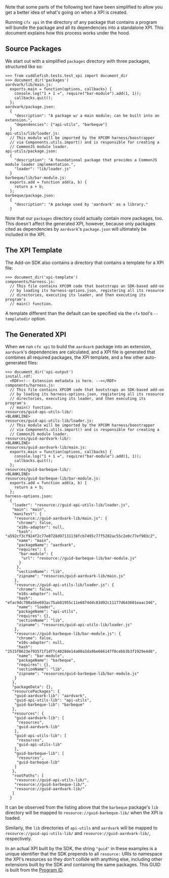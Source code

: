 <span class="aside">
Note that some parts of the following text have been simplified to
allow you get a better idea of what's going on when a XPI is created.
</span>

Running `cfx xpi` in the directory of any package that contains a program
will bundle the package and all its dependencies
into a standalone XPI. This document explains how this process
works under the hood.

Source Packages
---------------

We start out with a simplified `packages` directory with three
packages, structured like so:

    >>> from cuddlefish.tests.test_xpi import document_dir
    >>> document_dir('packages')
    aardvark/lib/main.js:
      exports.main = function(options, callbacks) {
        console.log("1 + 1 =", require("bar-module").add(1, 1));
        callbacks.quit();
      };
    aardvark/package.json:
      {
        "description": "A package w/ a main module; can be built into an extension.",
        "dependencies": ["api-utils", "barbeque"]
      }
    api-utils/lib/loader.js:
      // This module will be imported by the XPCOM harness/boostrapper
      // via Components.utils.import() and is responsible for creating a
      // CommonJS module loader.
    api-utils/package.json:
      {
        "description": "A foundational package that provides a CommonJS module loader implementation.",
        "loader": "lib/loader.js"
      }
    barbeque/lib/bar-module.js:
      exports.add = function add(a, b) {
        return a + b;
      };
    barbeque/package.json:
      {
        "description": "A package used by 'aardvark' as a library."
      }

Note that our `packages` directory could actually contain more
packages, too. This doesn't affect the generated XPI, however, because
only packages cited as dependencies by `aardvark`'s `package.json` will
ultimately be included in the XPI.

The XPI Template
----------------

The Add-on SDK also contains a directory that contains a template for
a XPI file:

    >>> document_dir('xpi-template')
    components/harness.js:
      // This file contains XPCOM code that bootstraps an SDK-based add-on
      // by loading its harness-options.json, registering all its resource
      // directories, executing its loader, and then executing its program's
      // main() function.

A template different than the default can be specified via the
`cfx` tool's `--templatedir` option.

The Generated XPI
-----------------

When we run `cfx xpi` to build the `aardvark` package into an extension,
`aardvark`'s dependencies are calculated, and a XPI file is generated that
combines all required packages, the XPI template, and a few other
auto-generated files:

    >>> document_dir('xpi-output')
    install.rdf:
      <RDF><!-- Extension metadata is here. --></RDF>
    components/harness.js:
      // This file contains XPCOM code that bootstraps an SDK-based add-on
      // by loading its harness-options.json, registering all its resource
      // directories, executing its loader, and then executing its program's
      // main() function.
    resources/guid-api-utils-lib/:
    <BLANKLINE>
    resources/guid-api-utils-lib/loader.js:
      // This module will be imported by the XPCOM harness/boostrapper
      // via Components.utils.import() and is responsible for creating a
      // CommonJS module loader.
    resources/guid-aardvark-lib/:
    <BLANKLINE>
    resources/guid-aardvark-lib/main.js:
      exports.main = function(options, callbacks) {
        console.log("1 + 1 =", require("bar-module").add(1, 1));
        callbacks.quit();
      };
    resources/guid-barbeque-lib/:
    <BLANKLINE>
    resources/guid-barbeque-lib/bar-module.js:
      exports.add = function add(a, b) {
        return a + b;
      };
    harness-options.json:
      {
       "loader": "resource://guid-api-utils-lib/loader.js", 
       "main": "main", 
       "manifest": {
        "resource://guid-aardvark-lib/main.js": {
         "chrome": false, 
         "e10s-adapter": null, 
         "hash": "a592cf3cf924f2c77e0728d97131138fcb7495c77f5202ac55c2e0c77ef903c2", 
         "name": "main", 
         "packageName": "aardvark", 
         "requires": {
          "bar-module": {
           "url": "resource://guid-barbeque-lib/bar-module.js"
          }
         }, 
         "sectionName": "lib", 
         "zipname": "resources/guid-aardvark-lib/main.js"
        }, 
        "resource://guid-api-utils-lib/loader.js": {
         "chrome": false, 
         "e10s-adapter": null, 
         "hash": "efac9dc700a56e693ac75ab81955c11e6874ddc83d92c11177d643601eaac346", 
         "name": "loader", 
         "packageName": "api-utils", 
         "requires": {}, 
         "sectionName": "lib", 
         "zipname": "resources/guid-api-utils-lib/loader.js"
        }, 
        "resource://guid-barbeque-lib/bar-module.js": {
         "chrome": false, 
         "e10s-adapter": null, 
         "hash": "2515f8623e793571f1dffc4828de14a00a3da9be666147f8cebb3b3f1929e4d6", 
         "name": "bar-module", 
         "packageName": "barbeque", 
         "requires": {}, 
         "sectionName": "lib", 
         "zipname": "resources/guid-barbeque-lib/bar-module.js"
        }
       }, 
       "packageData": {}, 
       "resourcePackages": {
        "guid-aardvark-lib": "aardvark", 
        "guid-api-utils-lib": "api-utils", 
        "guid-barbeque-lib": "barbeque"
       }, 
       "resources": {
        "guid-aardvark-lib": [
         "resources", 
         "guid-aardvark-lib"
        ], 
        "guid-api-utils-lib": [
         "resources", 
         "guid-api-utils-lib"
        ], 
        "guid-barbeque-lib": [
         "resources", 
         "guid-barbeque-lib"
        ]
       }, 
       "rootPaths": [
        "resource://guid-api-utils-lib/", 
        "resource://guid-barbeque-lib/", 
        "resource://guid-aardvark-lib/"
       ]
      }

It can be observed from the listing above that the `barbeque` package's `lib`
directory will be mapped to `resource://guid-barbeque-lib/` when the XPI is
loaded.

Similarly, the `lib` directories of `api-utils` and `aardvark` will be
mapped to `resource://guid-api-utils-lib/` and
`resource://guid-aardvark-lib/`, respectively.

In an actual XPI built by the SDK, the string `"guid"` in these
examples is a unique identifier that the SDK prepends to all
`resource:` URIs to namespace the XPI's resources so they don't
collide with anything else, including other extensions built by the
SDK and containing the same packages. This GUID is built from the
[Program ID](#guide/program-id).
